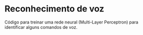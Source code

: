 # Reconhecimento de voz

Código para treinar uma rede neural (Multi-Layer Perceptron) para identificar alguns comandos de voz.
